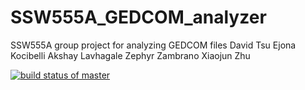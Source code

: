 # SSW555A_GEDCOM_analyzer
SSW555A group project for analyzing GEDCOM files
David Tsu
Ejona Kocibelli
Akshay Lavhagale
Zephyr Zambrano
Xiaojun Zhu

[![build status of master](https://travis-ci.org/davidtsu/SSW555A_GEDCOM_analyzer.svg?branch=US08)](https://travis-ci.org/davidtsu/SSW555A_GEDCOM_analyzer)